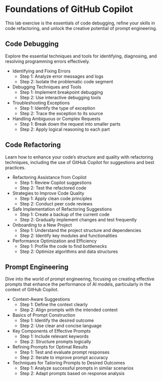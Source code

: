 # Foundations of GitHub Copilot
This lab exercise is the essentials of code debugging, refine your skills in code refactoring, and unlock the creative potential of prompt engineering.

## Code Debugging
Explore the essential techniques and tools for identifying, diagnosing, and resolving programming errors effectively.
- Identifying and Fixing Errors
  - Step 1: Analyze error messages and logs
  - Step 2: Isolate the problematic code segment
- Debugging Techniques and Tools
  - Step 1: Implement breakpoint debugging
  - Step 2: Use interactive debugging tools
- Troubleshooting Exceptions
  - Step 1: Identify the type of exception
  - Step 2: Trace the exception to its source
- Handling Ambiguous or Complex Requests
  - Step 1: Break down the request into smaller parts
  - Step 2: Apply logical reasoning to each part

## Code Refactoring
Learn how to enhance your code’s structure and quality with refactoring techniques, including the use of GitHub Copilot for suggestions and best practices.
- Refactoring Assistance from Copilot
  - Step 1: Review Copilot suggestions
  - Step 2: Test the refactored code
- Strategies to Improve Code Quality
  - Step 1: Apply clean code principles
  - Step 2: Conduct peer code reviews
- Safe Implementation of Refactoring Suggestions
  - Step 1: Create a backup of the current code
  - Step 2: Gradually implement changes and test frequently
- Onboarding to a New Project
  - Step 1: Understand the project structure and dependencies
  - Step 2: Identify key modules and functionalities
- Performance Optimization and Efficiency
  - Step 1: Profile the code to find bottlenecks
  - Step 2: Optimize algorithms and data structures

## Prompt Engineering
Dive into the world of prompt engineering, focusing on creating effective prompts that enhance the performance of AI models, particularly in the context of GitHub Copilot.
- Context-Aware Suggestions
  - Step 1: Define the context clearly
  - Step 2: Align prompts with the intended context
- Basics of Prompt Construction
  - Step 1: Identify the desired outcome
  - Step 2: Use clear and concise language
- Key Components of Effective Prompts
  - Step 1: Include relevant keywords
  - Step 2: Structure prompts logically
- Refining Prompts for Optimal Results
  - Step 1: Test and evaluate prompt responses
  - Step 2: Iterate to improve prompt accuracy
- Techniques for Tailoring Prompts to Desired Outcomes
  - Step 1: Analyze successful prompts in similar scenarios
  - Step 2: Adapt prompts based on response analysis
